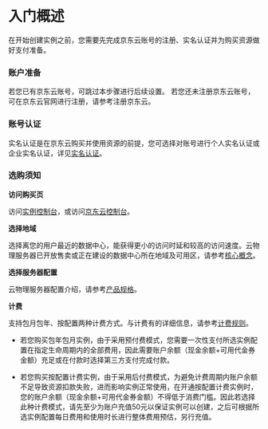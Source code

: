 # 入门概述

在开始创建实例之前，您需要先完成京东云账号的注册、实名认证并为购买资源做好支付准备。

### 账户准备

若您已有京东云账号，可跳过本步骤进行后续设置。 若您还未注册京东云账号，可在京东云官网进行注册，请参考注册京东云。

### 账号认证

实名认证是在京东云购买并使用资源的前提，您可选择对账号进行个人实名认证或企业实名认证，详见[实名认证](https://docs.jdcloud.com/cn/real-name-verification/introduction)。

### 选购须知

**访问购买页** <br/>

访问[实例控制台](https://cps-console.jdcloud.com/instance/basic/list)，或访问[京东云控制台](https://console.jdcloud.com/overview)。

**选择地域** <br/>

选择离您的用户最近的数据中心，能获得更小的访问时延和较高的访问速度。云物理服务器已开放售卖或正在建设的数据中心所在地域及可用区，请参考[核心概念](../Introduction/Core-Concepts.md)。

**选择服务器配置** <br/>

云物理服务器配置介绍，请参考[产品规格](../Introduction/Specifications.md)。

**计费** <br/>

支持包月包年、按配置两种计费方式。与计费有的详细信息，请参考[计费规则](../Pricing/Billing-Rules.md)。<br/>

- 若您购买包年包月实例，由于采用预付费模式，您需要一次性支付所选实例配置在指定生命周期内的全部费用，因此需要账户余额（现金余额+可用代金券金额）充足或在付款时选择第三方支付完成付款。<br/>

- 若您购买按配置计费实例，由于采用后付费模式，为避免计费周期内账户余额不足导致资源扣款失败，进而影响实例正常使用，在开通按配置计费实例时，您的账户余额（现金余额+可用代金券金额）不得低于消费门槛。因此若选择此种计费模式，请先至少为账户充值50元以保证实例可以创建，之后可根据所选实例配置每日费用和使用时长进行整体费用预估，另行充值。
